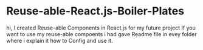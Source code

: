 # Reuse-able-React.js-Boiler-Plates
hi, I created Reuse-able Components in React.js for my future project
If you want to use my reuse-able compoents i had gave Readme file in evey folder 
where i explain it how to Config and use it.
